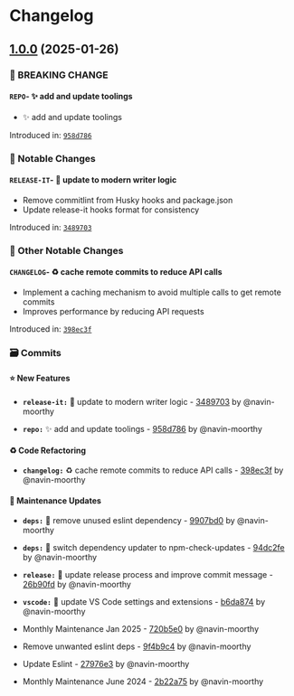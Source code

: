 # Changelog

## [1.0.0](https://github.com/timelessco/vite-vanilla-js/compare/0.0.0...1.0.0) (2025-01-26)


### 🧨 BREAKING CHANGE


#### `REPO`- ✨ add and update toolings 

- ✨ add and update toolings


Introduced in: [`958d786`](https://github.com/timelessco/vite-vanilla-js/commit/958d786e3715fe70def1f3cfbf38c11d4f219b00)




### 👀 Notable Changes



#### `RELEASE-IT`- 🧹 update to modern writer logic 

- Remove commitlint from Husky hooks and package.json
- Update release-it hooks format for consistency


Introduced in: [`3489703`](https://github.com/timelessco/vite-vanilla-js/commit/348970375781294c61834493c2ece27cc159a4fd)





### 📌 Other Notable Changes


#### `CHANGELOG`- ♻️ cache remote commits to reduce API calls 

- Implement a caching mechanism to avoid multiple calls to get remote commits
- Improves performance by reducing API requests


Introduced in: [`398ec3f`](https://github.com/timelessco/vite-vanilla-js/commit/398ec3fc848288c72f4e03e3af802f16c0368a72)





### 🗃️ Commits


#### ⭐ New Features

- **`release-it:`** 🧹 update to modern writer logic - [3489703](https://github.com/timelessco/vite-vanilla-js/commit/348970375781294c61834493c2ece27cc159a4fd) by @navin-moorthy

- **`repo:`** ✨ add and update toolings - [958d786](https://github.com/timelessco/vite-vanilla-js/commit/958d786e3715fe70def1f3cfbf38c11d4f219b00) by @navin-moorthy



#### ♻️  Code Refactoring

- **`changelog:`** ♻️ cache remote commits to reduce API calls - [398ec3f](https://github.com/timelessco/vite-vanilla-js/commit/398ec3fc848288c72f4e03e3af802f16c0368a72) by @navin-moorthy



#### 🔨 Maintenance Updates

- **`deps:`** 🧹 remove unused eslint dependency - [9907bd0](https://github.com/timelessco/vite-vanilla-js/commit/9907bd0c124ff0047ec71b321a9ec42876bcbf56) by @navin-moorthy

- **`deps:`** 🧹 switch dependency updater to npm-check-updates - [94dc2fe](https://github.com/timelessco/vite-vanilla-js/commit/94dc2fe3074182f5c4d0cd7b307ffa2a2ee59891) by @navin-moorthy

- **`release:`** 🧹 update release process and improve commit message - [26b90fd](https://github.com/timelessco/vite-vanilla-js/commit/26b90fd65e5739b50318d029a98b5af08d469ac6) by @navin-moorthy

- **`vscode:`** 🧹 update VS Code settings and extensions - [b6da874](https://github.com/timelessco/vite-vanilla-js/commit/b6da8748ff7ab1892798b907e92a8d32c393606d) by @navin-moorthy




- Monthly Maintenance Jan 2025 - [720b5e0](https://github.com/timelessco/vite-vanilla-js/commit/720b5e0f717a7f9e17cb29b787c4ba584129d80f) by @navin-moorthy

- Remove unwanted eslint deps - [9f4b9c4](https://github.com/timelessco/vite-vanilla-js/commit/9f4b9c4f9b3fed3d4e5a9a0df868847550a51850) by @navin-moorthy

- Update Eslint - [27976e3](https://github.com/timelessco/vite-vanilla-js/commit/27976e3fa087e2b5fcda2b3987ddfee38b9325d5) by @navin-moorthy

- Monthly Maintenance June 2024 - [2b22a75](https://github.com/timelessco/vite-vanilla-js/commit/2b22a75f822f37b4b95a2b6f4c89b9e151d10850) by @navin-moorthy
